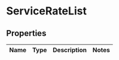 # ServiceRateList

## Properties
Name | Type | Description | Notes
------------ | ------------- | ------------- | -------------
